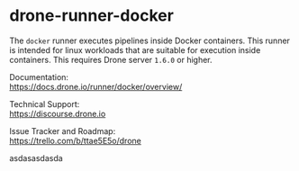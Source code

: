 # drone-runner-docker

The `docker` runner executes pipelines inside Docker containers. This runner is intended for linux workloads that are suitable for execution inside containers. This requires Drone server `1.6.0` or higher.

Documentation:<br/>
https://docs.drone.io/runner/docker/overview/

Technical Support:<br/>
https://discourse.drone.io

Issue Tracker and Roadmap:<br/>
https://trello.com/b/ttae5E5o/drone


asdasasdasda
